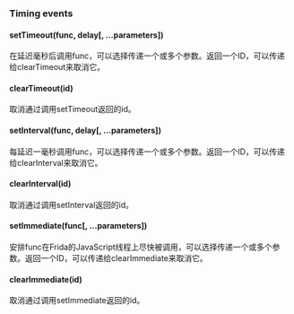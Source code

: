 ### Timing events

#### setTimeout(func, delay[, ...parameters])

在延迟毫秒后调用func，可以选择传递一个或多个参数。返回一个ID，可以传递给clearTimeout来取消它。

#### clearTimeout(id)

取消通过调用setTimeout返回的id。

#### setInterval(func, delay[, ...parameters])

每延迟一毫秒调用func，可以选择传递一个或多个参数。返回一个ID，可以传递给clearInterval来取消它。

#### clearInterval(id)

取消通过调用setInterval返回的id。

#### setImmediate(func[, ...parameters])

安排func在Frida的JavaScript线程上尽快被调用，可以选择传递一个或多个参数。返回一个ID，可以传递给clearImmediate来取消它。

#### clearImmediate(id)

取消通过调用setImmediate返回的id。

